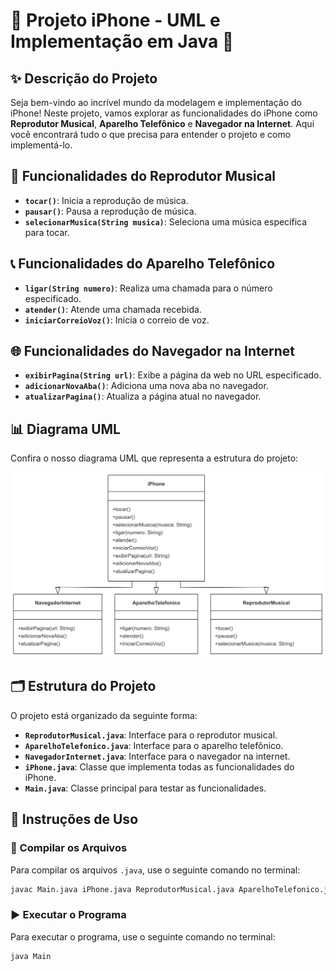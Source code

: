 # 📱 Projeto iPhone - UML e Implementação em Java 🚀

## ✨ Descrição do Projeto

Seja bem-vindo ao incrível mundo da modelagem e implementação do iPhone! Neste projeto, vamos explorar as funcionalidades do iPhone como **Reprodutor Musical**, **Aparelho Telefônico** e **Navegador na Internet**. Aqui você encontrará tudo o que precisa para entender o projeto e como implementá-lo.

## 🎵 Funcionalidades do Reprodutor Musical
- **`tocar()`**: Inicia a reprodução de música.
- **`pausar()`**: Pausa a reprodução de música.
- **`selecionarMusica(String musica)`**: Seleciona uma música específica para tocar.

## 📞 Funcionalidades do Aparelho Telefônico
- **`ligar(String numero)`**: Realiza uma chamada para o número especificado.
- **`atender()`**: Atende uma chamada recebida.
- **`iniciarCorreioVoz()`**: Inicia o correio de voz.

## 🌐 Funcionalidades do Navegador na Internet
- **`exibirPagina(String url)`**: Exibe a página da web no URL especificado.
- **`adicionarNovaAba()`**: Adiciona uma nova aba no navegador.
- **`atualizarPagina()`**: Atualiza a página atual no navegador.

## 📊 Diagrama UML

Confira o nosso diagrama UML que representa a estrutura do projeto:

![Diagrama UML](https://github.com/BrunoAmericano/Modelagem-Diagrama-o-Iphone/blob/main/Untitled%20diagram-2025-02-24-134108.png?raw=true)

## 🗂️ Estrutura do Projeto

O projeto está organizado da seguinte forma:

- **`ReprodutorMusical.java`**: Interface para o reprodutor musical.
- **`AparelhoTelefonico.java`**: Interface para o aparelho telefônico.
- **`NavegadorInternet.java`**: Interface para o navegador na internet.
- **`iPhone.java`**: Classe que implementa todas as funcionalidades do iPhone.
- **`Main.java`**: Classe principal para testar as funcionalidades.

## 🚀 Instruções de Uso

### 🔧 Compilar os Arquivos

Para compilar os arquivos `.java`, use o seguinte comando no terminal:

```bash
javac Main.java iPhone.java ReprodutorMusical.java AparelhoTelefonico.java NavegadorInternet.java
```

### ▶️ Executar o Programa
Para executar o programa, use o seguinte comando no terminal:

```bash
java Main